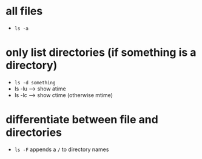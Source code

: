# all files
- `ls -a`

# only list directories (if something is a directory)
- `ls -d something`
- ls -lu —> show atime
- ls -lc —> show ctime (otherwise mtime)

# differentiate between file and directories
* `ls -F` appends a `/` to directory names
